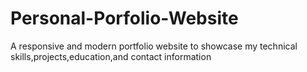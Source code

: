 # Personal-Porfolio-Website
A responsive and modern portfolio website to showcase my technical skills,projects,education,and contact information
